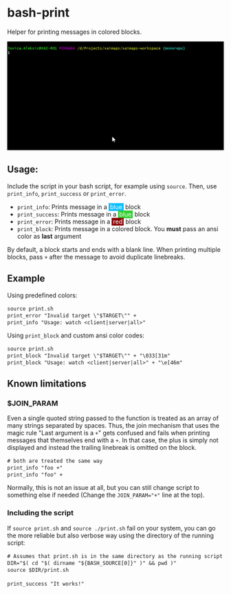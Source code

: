 # bash-print

Helper for printing messages in colored blocks.

<img src="https://github.com/loopmode/bash-print/raw/master/demo.gif" />

## Usage:

Include the script in your bash script, for example using `source`.
Then, use `print_info`, `print_success` or `print_error`.

- `print_info`: Prints message in a <span style="background: deepskyblue; color: white; padding: 0px 3px 1px;">blue</span> block
- `print_success`: Prints message in a <span style="background: limegreen; color: white; padding: 0px 3px 1px;">blue</span> block
- `print_error`: Prints message in a <span style="background: darkred; color: white; padding: 0px 3px 1px;">red</span> block
- `print_block`: Prints message in a colored block. You __must__ pass an ansi color as __last__ argument 

By default, a block starts and ends with a blank line.
When printing multiple blocks, pass `+` after the message to avoid duplicate linebreaks.


## Example

Using predefined colors:
```
source print.sh
print_error "Invalid target \"$TARGET\"" + 
print_info "Usage: watch <client|server|all>"
```


Using `print_block` and custom ansi color codes:

```
source print.sh
print_block "Invalid target \"$TARGET\"" + "\033[31m"
print_block "Usage: watch <client|server|all>" + "\e[46m"
```
## Known limitations

### $JOIN_PARAM

Even a single quoted string passed to the function is treated as an array of many strings separated by spaces.
Thus, the join mechanism that uses the magic rule "Last argument is a `+`" gets confused and fails when printing messages that themselves end with a `+`.
In that case, the plus is simply not displayed and instead the trailing linebreak is omitted on the block.

```
# both are treated the same way
print_info "foo +"
print_info "foo" +
```

Normally, this is not an issue at all, but you can still change script to something else if needed (Change the `JOIN_PARAM="+"` line at the top).

### Including the script

If `source print.sh` and `source ./print.sh` fail on your system, you can go the more reliable but also verbose way using the  directory of the running script:

```
# Assumes that print.sh is in the same directory as the running script
DIR="$( cd "$( dirname "${BASH_SOURCE[0]}" )" && pwd )"
source $DIR/print.sh

print_success "It works!"
```

 